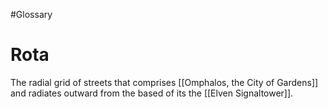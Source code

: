 #Glossary 
# Rota

The radial grid of streets that comprises [[Omphalos, the City of Gardens]] and radiates outward from the based of its the [[Elven Signaltower]].